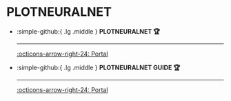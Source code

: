 # PLOTNEURALNET

<div class="grid cards" markdown>

-   :simple-github:{ .lg .middle } __PLOTNEURALNET 🏆__

    ---

    [:octicons-arrow-right-24: <a href="https://github.com/HarisIqbal88/PlotNeuralNet.git" target="_blank"> Portal </a>](#)

-   :simple-github:{ .lg .middle } __PLOTNEURALNET GUIDE 🏆__

    ---

    [:octicons-arrow-right-24: <a href="https://allophane.com/#/wp_data/2021-11-08-plotneuralnet_1_build/page" target="_blank"> Portal </a>](#)

</div>